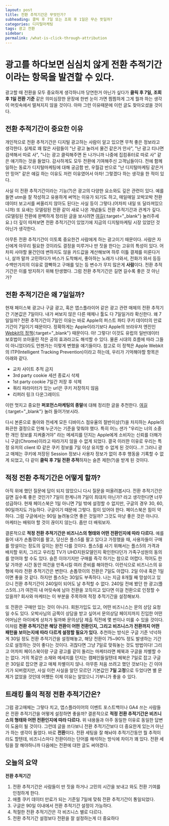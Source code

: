 ```yaml
---
layout: post
title: 전환 추적기간은 무엇인가?
subheading: 클릭 후 7일 또는 조회 후 1일은 무슨 뜻일까?
categories: 디지털마케팅
tags: 광고 전환
sidebar:
permalink: /what-is-click-through-attribution
---
```

# 광고를 하다보면 심심치 않게 **전환 추적기간**이라는 항목을 발견할 수 있다.
광고할 때 전환을 모두 중요하게 생각하니까 당연한거 아닌가 싶다가 **클릭 후 7일, 조회 후 1일 전환 기준** 같은 의미심장한 문장에 한번 눈이 가면 찜찜하게 그게 뭘까 하는 생각이 머릿속에서 떨쳐지지 않을 것이다. 아마 그런 이유때문에 이런 글도 찾아오셨을 것이다.

## 전환 추적기간이 중요한 이유

개인적으로 전환 추적기간은 디지털 광고하는 사람이 알고 있으면 무척 좋은 정보라고 생각한다. 실제로 꽤 많은 사람들이 "난 광고 눌러서 물건 같은거 안사", "난 광고 티나면 검색해서 따로 사", "나는 광고 클릭해주면 돈 나가니까 나중에 집컴퓨터로 따로 사" 같은 얘기하는 것을 들었다. 감사하게도 모두 전환에 기여해주신 고객님들이다. 전에 함께 일하는 동료가 디지털마케팅에 대해 궁금함 반, 우월감 반으로 "난 디지털마케팅 같은거 안 믿어" 같은 얘길 하는 이유도 저런 이유였어서 아차! 그렇겠다 하는 생각을 한 적이 있다.

사실 이 전환 추적기간이라는 기능(?)은 광고의 다양한 요소와도 깊은 관련이 있다. 예를 들면 utm을 잘 작성하고 유용하게 써먹는 이유가 되기도 하고, 매일매일 꼬박꼬박 전환데이터 보고서를 써올리지 않아도 된다는 사실 등이 그렇다.(어차피 내일 또 달라져있으니까) 또 요새는 모델링된 전환 같이 새로 나온 개념들도 전환 추적기간과 관계가 깊다. (모델링된 전환에 완벽하게 정리된 글을 보시려면 [여길](https://osoma.kr/blog/ga4-modeled-conversions/){:target="_blank"} 눌러주세요.) 더 깊이 따져보면 전환 추적기간이 있었기에 지금의 디지털마케팅 시장 있었던 것 아닌가 생각한다.

아무튼 전환 추적기간이 이토록 중요한건 사람에게 하는 광고이기 때문이다. 사람은 자신에게 아무리 필요한 것이라도 결정을 미루거나 딴 짓을 한다는 고유의 특성이 있다. 어차피 사야할 물건인데 변하지도 않을 카드값을 계산해보며 하루 이틀 결제를 미룬다거나, 살까 말까 고민하다가 버스가 도착해서, 좋아하는 노래가 나와서, 전화가 와서 등등 수백만가지의 이유로 깜빡하고 구매를 잊는 등 변수가 무지 많은게 **사람**이다. 전환 추적기간은 이를 방지하기 위해 탄생했다. 그럼 전환 추적기간은 길면 길수록 좋은 것 아닌가?

## 전환 추적기간은 왜 7일일까?

현재 페이스북 광고나 구글 광고, 혹은 앱스플라이어 같은 광고 관련 매체의 전환 추적기간 기본값은 7일이다. 내가 써보지 않은 다른 매체나 툴도 다 7일일거라 확신한다. 왜 7일일까?
전환 추적기간이 7일인 이유는 바로 Apple의 퍼스트 파티 쿠키 데이터의 만료 기간이 7일이기 때문이다. 정확하게는 Apple이라기보다 Apple의 브라우저 엔진인 [Webkit의 정책](https://webkit.org/blog/7675/intelligent-tracking-prevention/){:target="_blank"} 때문이다. 아! 그렇다! 이것도 유럽의 일반데이터 보호법이 쏘아올린 작은 공의 효과라고도 해석할 수 있다. 물론 시대의 흐름에 따라 그들이 아니었더라도 언젠가는 이렇게 변했을 얘기들이다. 참고로 이 정책은 Apple Webkit의 ITP(Intelligent Tracking Prevention)이라고 하는데, 우리가 기억해야할 항목은 아래와 같다.

- 교차 사이트 추적 금지
- 3rd party cookie 세션 종료시 삭제
- 1st party cookie 7일간 저장 후 삭제
- 쿼리 파라미터가 있는 url은 쿠키 저장하지 않음
- 리퍼러 링크 다운그레이드

이런 멋지고 중요한 **퍼포먼스마케팅의 종말**에 대해 정리한 글을 추천한다. [여길](https://osoma.kr/blog/performance-marketing-die/){:target="_blank"} 눌러 들어가보시라.

다시 본론으로 돌아와 전세계 모든 디바이스 점유율의 절반이상(?)을 차지하는 Apple의 화끈한 결정으로 인해 누군가는 기준을 맞춰야 했다. 특히 어느 샌가 "우리는 너의 소중한 개인 정보를 지켜줄거야" 라는 메세지를 던지는 Apple에게 소비자는 신뢰를 더해가니 구글(Chrome)이라고 따라가지 않을 수 없게 되었다. 결국 이러한 이유로 우리는 특정 유저의 client ID 같은 쿠키 정보를 7일 이상 유지할 수 없게 된 것이다...!! 그러니 광고 매체는 쿠키에 저장된 Session 정보나 사용자 정보가 없이 추후 행동을 기록할 수 없게 되었고, 다 같이 **클릭 후 7일 전환 추적**하자는 슬픈 제한(?)을 받게 된 것이다.

## 적정 전환 추적기간은 어떻게 할까?

아직 위에 했던 질문에 답이 되지 않았으니 다시 질문을 떠올려봅시다. 전환 추적기간은 길면 길수록 좋은 것인가? 7일이 한계니까 7일이 최대치 아닌가? 라고 생각한다면 너무 성급하다. 현재 페이스북은 1일 아니면 7일 밖에 설정할 수 없지만, 구글의 경우 30, 60, 90일까지도 가능하다. 구글이기 때문에 그렇다. 힘이 있어야 한다. 페이스북은 힘이 약하다. 그럼 구글에서는 90일 늘려놓으면 좋은 것일까? 그것도 마냥 좋은 것은 아니다. 마케터는 배워야 할 것이 끊이지 않는다. 좀만 더 배워보자.

결론적으로 **적정 전환 추적기간은 비즈니스의 형태와 어떤 전환인지에 따라 다르다.** 예를 들어 내가 손톱깎이를 팔고, 당신은 플스5를 팔고 있다고 가정했을 때, 사용자들이 구매를 망설이는 정도의 깊이는 완전 다를 것이다. 플스5를 사기 위해서는 플스5의 가격과 배치할 위치, 그리고 우리집 TV가 UHD지원모델인지 확인한다던가 가족구성원의 동의를 얻어야 할 수도 있다. 슬픈 이야기지만 구매를 즉각 하기는 참으로 어렵다. 적어도 한 달 가까운 시간 동안 여건을 만족시킬 여러 준비를 해야한다. 이런식으로 비즈니스의 유형에 따라 전환 추적기간은 변한다. 손톱깎이의 전환은 7일도 아깝다. 2일 이내 혹은 1일이면 좋을 것 같다. 하지만 플스5는 30일도 부족하다. 나는 지금 8개월 째 망설이고 있으니 전환 추적기간이 240일이 되어도 날 추적할 수 없다. 240일 전에 봤던 한 광고(플스5의..)가 여전히 내 머릿속에 남아 전환을 꼬득이고 있다면 이걸 전환으로 인정할 수 있을까? 회사와 마케터는 이 부분을 주목하여 적정 추적기간을 설정해보자.

또 전환은 구매만 있는 것이 아니다. 회원가입도 있고, 어떤 비즈니스는 문의 상담 요청일 수도 있다. 오박사님의 금쪽이 상담을 받고 싶어서 문의상담 페이지까지 진입한 어떤 어머님은 아이에게 상처가 될까봐 문의상담 제출 직전에 몇 번이나 미룰 수 있을 것이다. 이처럼 **전환 추적기간은 해당 전환이 어떤 전환인지, 그리고 비즈니스가 전환까지 어떤 패턴을 보이는지에 따라 다르게 설정할 필요가 있다.** 추천하는 방식은 구글 기준 넉넉하게 30일 정도 전환 추적기간을 설정해놓고, 해당 전환이 75~90% 정도 발생하는 기간으로 설정하는 것이 좋다는 것이다. 귀찮다면 그냥 7일로 맞춰놓는 것도 방법이다! 그리고 어차피 페이스북이랑 구글 광고를 같이 돌리는 마케터라면 페북과 구글을 차별할 수는 없다. 거의 똑같은 소재와 메세지를 던지는 캠페인들일텐데 페북은 7일로 잡고 구글은 30일로 잡으면 광고 매체 차별이지 않나. 아무튼 처음 쓰려고 했던 것보다는 긴 이야기가 되버렸지만, 사실 이런 사실을 알던 모르던 기본값인 **7일 고정**으로 두었다면 별 문제가 없었을 것인데 어쨌든 이제 이유는 알았으니 기부니가 좋을 수 있다.

## 트래킹 툴의 적정 전환 추적기간은?

그럼 광고매체는 그렇다 치고, 앱스플라이어의 이벤트 포스트백이나 GA4 쓰는 사람들은 전환 추적기간을 어떻게 설정하면 좋을까? 결론적으로 **적정 전환 추적기간은 비즈니스의 형태와 어떤 전환인지에 따라 다르다.** 위 내용들과 아주 동일한 이유로 동일한 답변이 도움이 될 것이다. 그런데 글을 쓰다보니 전환 추적기간보다 더 중요한게 있는거 아닌가 하는 생각이 들었다. 바로 **전환**이다. 전환 세팅을 잘 해놔야 추적기간동안 뭘 추적이라도 할텐데, 비즈니스마다 전환이라는 단어를 해석하는 방식에 차이가 꽤 있다. 전환 세팅을 잘 해야하니까 다음에는 전환에 대한 글도 써야겠다.

## 오늘의 요약

**전환 추적기간**
1. 전환 추적기간은 사람들이 딴 짓을 하거나 고민의 시간을 보내고 와도 전환 기여를 인정하게 한다.
2. 애플 쿠키 데이터 만료가 되는 기준일 7일에 맞춰 전환 추적기간이 통일되었다.
3. 구글은 90일 이내에서 전환 추적기간 설정이 가능하다.
4. 적절한 전환 추적기간은 각 비즈니스 별로 다르다.
5. 전환 추적기간 설정보다 전환을 잘 설정하는게 더 중요하다
